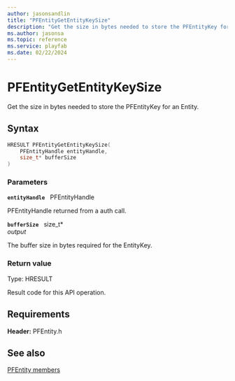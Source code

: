 ```yaml
---
author: jasonsandlin
title: "PFEntityGetEntityKeySize"
description: "Get the size in bytes needed to store the PFEntityKey for an Entity."
ms.author: jasonsa
ms.topic: reference
ms.service: playfab
ms.date: 02/22/2024
---
```


# PFEntityGetEntityKeySize  

Get the size in bytes needed to store the PFEntityKey for an Entity.  

## Syntax  
  
```cpp
HRESULT PFEntityGetEntityKeySize(  
    PFEntityHandle entityHandle,  
    size_t* bufferSize  
)  
```  
  
### Parameters  
  
**`entityHandle`** &nbsp; PFEntityHandle  
  
PFEntityHandle returned from a auth call.  
  
**`bufferSize`** &nbsp; size_t*  
*output*  
  
The buffer size in bytes required for the EntityKey.  
  
  
### Return value
Type: HRESULT
  
Result code for this API operation.
  
  
## Requirements  
  
**Header:** PFEntity.h
  
## See also  
[PFEntity members](../pfentity_members.md)  

  
  
